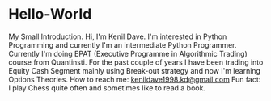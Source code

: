 # Hello-World
My Small Introduction.
Hi, I'm Kenil Dave.
I'm interested in Python Programming and currently I'm an intermediate Python Programmer.
Currently I'm doing EPAT (Executive Programme in Algorithmic Trading) course from Quantinsti.
For the past couple of years I have been trading into Equity Cash Segment mainly using Break-out strategy and now I'm learning Options Theories.
How to reach me: kenildave1998.kd@gmail.com
Fun fact: I play Chess quite often and sometimes like to read a book.
